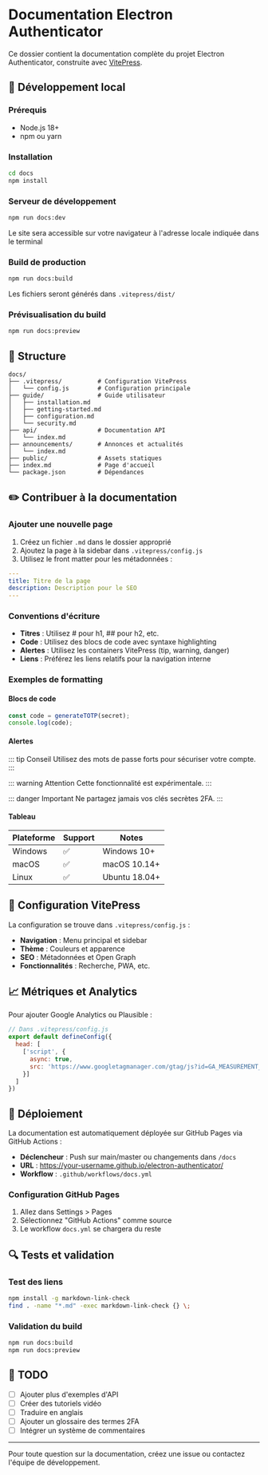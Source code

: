 # Documentation Electron Authenticator

Ce dossier contient la documentation complète du projet Electron Authenticator, construite avec [VitePress](https://vitepress.dev/).

## 🚀 Développement local

### Prérequis
- Node.js 18+ 
- npm ou yarn

### Installation
```bash
cd docs
npm install
```

### Serveur de développement
```bash
npm run docs:dev
```
Le site sera accessible sur votre navigateur à l'adresse locale indiquée dans le terminal

### Build de production
```bash
npm run docs:build
```
Les fichiers seront générés dans `.vitepress/dist/`

### Prévisualisation du build
```bash
npm run docs:preview
```

## 📁 Structure

```
docs/
├── .vitepress/          # Configuration VitePress
│   └── config.js        # Configuration principale
├── guide/               # Guide utilisateur
│   ├── installation.md
│   ├── getting-started.md
│   ├── configuration.md
│   └── security.md
├── api/                 # Documentation API
│   └── index.md
├── announcements/       # Annonces et actualités
│   └── index.md
├── public/              # Assets statiques
├── index.md             # Page d'accueil
└── package.json         # Dépendances
```

## ✏️ Contribuer à la documentation

### Ajouter une nouvelle page

1. Créez un fichier `.md` dans le dossier approprié
2. Ajoutez la page à la sidebar dans `.vitepress/config.js`
3. Utilisez le front matter pour les métadonnées :

```yaml
---
title: Titre de la page
description: Description pour le SEO
---
```

### Conventions d'écriture

- **Titres** : Utilisez # pour h1, ## pour h2, etc.
- **Code** : Utilisez des blocs de code avec syntaxe highlighting
- **Alertes** : Utilisez les containers VitePress (tip, warning, danger)
- **Liens** : Préférez les liens relatifs pour la navigation interne

### Exemples de formatting

#### Blocs de code
```javascript
const code = generateTOTP(secret);
console.log(code);
```

#### Alertes
::: tip Conseil
Utilisez des mots de passe forts pour sécuriser votre compte.
:::

::: warning Attention
Cette fonctionnalité est expérimentale.
:::

::: danger Important
Ne partagez jamais vos clés secrètes 2FA.
:::

#### Tableau
| Plateforme | Support | Notes |
|------------|---------|-------|
| Windows    | ✅      | Windows 10+ |
| macOS      | ✅      | macOS 10.14+ |
| Linux      | ✅      | Ubuntu 18.04+ |

## 🔧 Configuration VitePress

La configuration se trouve dans `.vitepress/config.js` :

- **Navigation** : Menu principal et sidebar
- **Thème** : Couleurs et apparence
- **SEO** : Métadonnées et Open Graph
- **Fonctionnalités** : Recherche, PWA, etc.

## 📈 Métriques et Analytics

Pour ajouter Google Analytics ou Plausible :

```javascript
// Dans .vitepress/config.js
export default defineConfig({
  head: [
    ['script', { 
      async: true, 
      src: 'https://www.googletagmanager.com/gtag/js?id=GA_MEASUREMENT_ID' 
    }]
  ]
})
```

## 🚀 Déploiement

La documentation est automatiquement déployée sur GitHub Pages via GitHub Actions :

- **Déclencheur** : Push sur main/master ou changements dans `/docs`
- **URL** : https://your-username.github.io/electron-authenticator/
- **Workflow** : `.github/workflows/docs.yml`

### Configuration GitHub Pages

1. Allez dans Settings > Pages
2. Sélectionnez "GitHub Actions" comme source
3. Le workflow `docs.yml` se chargera du reste

## 🔍 Tests et validation

### Test des liens
```bash
npm install -g markdown-link-check
find . -name "*.md" -exec markdown-link-check {} \;
```

### Validation du build
```bash
npm run docs:build
npm run docs:preview
```

## 📝 TODO

- [ ] Ajouter plus d'exemples d'API
- [ ] Créer des tutoriels vidéo
- [ ] Traduire en anglais
- [ ] Ajouter un glossaire des termes 2FA
- [ ] Intégrer un système de commentaires

---

Pour toute question sur la documentation, créez une issue ou contactez l'équipe de développement.